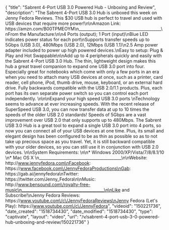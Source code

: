 {
    "title": "Sabrent 4-Port USB 3.0 Powered Hub - Unboxing and Review",
    "description": "The Sabrent 4-Port USB 3.0 Hub is unboxed this week on Jenny Fedora Reviews.  This $30 USB hub is perfect to travel and used with USB devices that require more power!\n\nAmazon Link: https:\/\/amzn.com\/B00TPMEOYM\n_________________________________________\nFrom the Manufacture:\n\n4 Ports (output); 1 Port (input)\nBlue LED indicates power status for each port\nSupports transfer speeds up to  5Gbps (USB 3.0), 480Mbps (USB 2.0), 12Mbps (USB 1.1)\n2.5 Amp power adapter included to power up high powered devices.\nEasy to setup: Plug & Play and Hot Swappable\n\nAdd up to 4 peripherals quickly and easily with the Sabrent 4-Port USB 3.0 Hub. The thin, lightweight design makes this hub a great travel companion to expand one USB 3.0 port into four. Especially great for notebooks which come with only a few ports in an era when you need to attach many USB devices at once, such as a printer, card reader, cell phone, iPod, thumb drive, mouse, keyboard, or an external hard drive. Fully backwards compatible with the USB 2.0\/1.1 products. Plus, each port has its own separate power switch so you can control each port independently. \n\n\nExpand your high speed USB 3.0 ports \nTechnology seems to advance at ever increasing speeds. With the recent release of SuperSpeed USB 3.0, you can now transfer data at up to 10 times the speeds of the older USB 2.0 standards! Speeds of 5Gbps are a vast improvement over USB 2.0 that only supports up to 480Mbps. The Sabrent USB 3.0 Hub is a great tool to expand a single USB 3.0 port into 4 ports, so now you can connect all of your USB devices at one time. Plus, its small and elegant design has been configured to be as thin as possible so as to not take up precious space as you travel. Yet, it is still backward compatible with your older devices, so you can still use it in conjunction with USB 2.0 devices. \n\nSystem Requirements: \n\n* Windows 2000\/XP\/Vista\/7\/8\/8.1\/10 \n* Mac OS X \n_________________________________________\n\nWebsite: http:\/\/www.jennyfedora.com\nFacebook: https:\/\/www.facebook.com\/JennyFedoraProductions\nGab: https:\/\/gab.ai\/jennyfedora\nTwitter: https:\/\/twitter.com\/Jenny_Fedora\n\nMusic: http:\/\/www.bensound.com\/royalty-free-music\n_________________________________________\n\nLike and Subscribe!\nJenny Fedora Reviews: https:\/\/www.youtube.com\/c\/JennyFedoraReviews\nJenny Fedora (Let's Play): https:\/\/www.youtube.com\/c\/JennyFedora",
    "videoid": "150221736",
    "date_created": "1518734430",
    "date_modified": "1518734430",
    "type": "captivate",
    "layout": "video",
    "url": "\/v\/sabrent-4-port-usb-3-0-powered-hub-unboxing-and-review\/150221736"
}